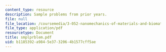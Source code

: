 ```yaml
---
content_type: resource
description: Sample problems from prior years.
file: null
file_location: /coursemedia/3-052-nanomechanics-of-materials-and-biomaterials-spring-2007/b1185392a9845e3732064b1577cff5ae_smplprblem.pdf
file_type: application/pdf
resourcetype: Document
title: smplprblem.pdf
uid: b1185392-a984-5e37-3206-4b1577cff5ae
---
```

